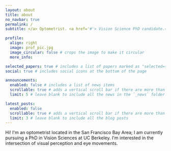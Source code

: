 ```yaml
---
layout: about
title: about
no_navbar: true
permalink: /
subtitle: </a> Optometrist. <a href='#'> Vision Science PhD candidate.</a> UC Berkeley

profile:
  align: right
  image: prof_pic.jpg
  image_circular: false # crops the image to make it circular
  more_info:

selected_papers: true # includes a list of papers marked as "selected={true}"
social: true # includes social icons at the bottom of the page

announcements:
  enabled: false # includes a list of news items
  scrollable: true # adds a vertical scroll bar if there are more than 3 news items
  limit: 5 # leave blank to include all the news in the `_news` folder

latest_posts:
  enabled: false
  scrollable: true # adds a vertical scroll bar if there are more than 3 new posts items
  limit: 3 # leave blank to include all the blog posts
---
```


Hi! I'm an optometrist located in the San Francisco Bay Area; I am currently pursuing a PhD in Vision Sciences at UC Berkeley. I'm interested in the intersection of visual perception and eye movements.
